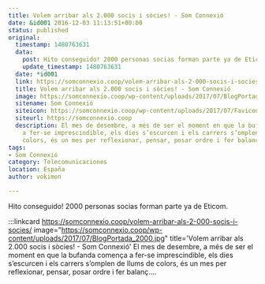 ```yaml
---
title: Volem arribar als 2.000 socis i sòcies! - Som Connexió
date: &id001 2016-12-03 11:13:51+00:00
status: published
original:
  timestamp: 1480763631
  data:
    post: Hito conseguido! 2000 personas socias forman parte ya de Eticom.
    update_timestamp: 1480763631
  date: *id001
  link: https://somconnexio.coop/volem-arribar-als-2-000-socis-i-socies/
  title: Volem arribar als 2.000 socis i sòcies! - Som Connexió
  image: https://somconnexio.coop/wp-content/uploads/2017/07/BlogPortada_2000.jpg
  sitename: Som Connexió
  siteicon: https://somconnexio.coop/wp-content/uploads/2017/07/Favicon.png
  siteurl: https://somconnexio.coop
  description: El mes de desembre, a més de ser el moment en que la bufanda comença
    a fer-se imprescindible, els dies s’escurcen i els carrers s’omplen de llums de
    colors, és un mes per reflexionar, pensar, posar ordre i fer balanç.…
tags:
- Som Connexió
category: Telecomunicaciones
location: España
author: vokimon

---
```

Hito conseguido! 2000 personas socias forman parte ya de Eticom.

:::linkcard https://somconnexio.coop/volem-arribar-als-2-000-socis-i-socies/ image="https://somconnexio.coop/wp-content/uploads/2017/07/BlogPortada_2000.jpg" title='Volem arribar als 2.000 socis i sòcies! - Som Connexió'
    El mes de desembre, a més de ser el moment en que la bufanda comença a fer-se imprescindible, els dies s’escurcen i els carrers s’omplen de llums de colors, és un mes per reflexionar, pensar, posar ordre i fer balanç.…


